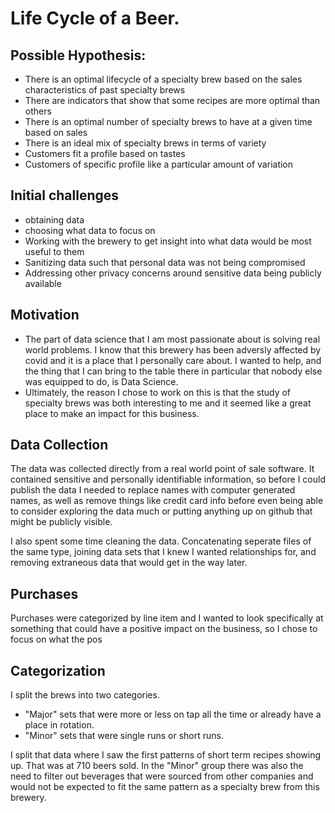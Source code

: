# Life Cycle of a Beer.


## Possible Hypothesis: 

- There is an optimal lifecycle of a specialty brew based on the sales characteristics of past specialty brews
- There are indicators that show that some recipes are more optimal than others
- There is an optimal number of specialty brews to have at a given time based on sales
- There is an ideal mix of specialty brews in terms of variety
- Customers fit a profile based on tastes
- Customers of specific profile like a particular amount of variation

## Initial challenges
- obtaining data
- choosing what data to focus on
- Working with the brewery to get insight into what data would be most useful to them
- Sanitizing data such that personal data was not being compromised
- Addressing other privacy concerns around sensitive data being publicly available

## Motivation
- The part of data science that I am most passionate about is solving real world problems. I know that this brewery has been adversly affected by covid and it is a place that I personally care about. I wanted to help, and the thing that I can bring to the table there in particular that nobody else was equipped to do, is Data Science.
- Ultimately, the reason I chose to work on this is that the study of specialty brews was both interesting to me and it seemed like a great place to make an impact for this business.

## Data Collection
The data was collected directly from a real world point of sale software. It contained sensitive and personally identifiable information, so before I could publish the data I needed to replace names with computer generated names, as well as remove things like credit card info before even being able to consider exploring the data much or putting anything up on github that might be publicly visible.

I also spent some time cleaning the data. Concatenating seperate files of the same type, joining data sets that I knew I wanted relationships for, and removing extraneous data that would get in the way later.

## Purchases 
Purchases were categorized by line item and I wanted to look specifically at something that could have a positive impact on the business, so I chose to focus on what the pos

## Categorization
I split the brews into two categories.
- "Major" sets that were more or less on tap all the time or already have a place in rotation.
- "Minor" sets that were single runs or short runs. 

I split that data where I saw the first patterns of short term recipes showing up. That was at 710 beers sold. In the "Minor" group there was also the need to filter out beverages that were sourced from other companies and would not be expected to fit the same pattern as a specialty brew from this brewery.
